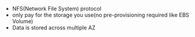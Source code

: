 - NFS(Network File System) protocol 
- only pay for the storage you use(no pre-provisioning required like EBS Volume)
- Data is stored across multiple AZ
